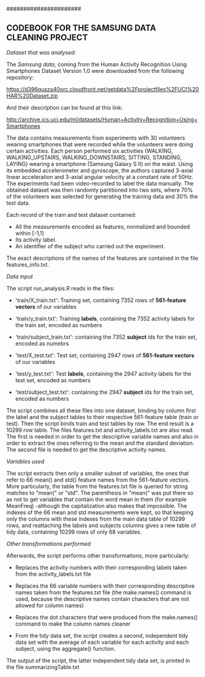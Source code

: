 ######################
####
##
## CODEBOOK FOR THE SAMSUNG DATA CLEANING PROJECT



*Dataset that was analysed:*

The *Samsung data*, coming from the Human Activity Recognition Using Smartphones Dataset Version 1.0 were downloaded from the following 
repository:

https://d396qusza40orc.cloudfront.net/getdata%2Fprojectfiles%2FUCI%20HAR%20Dataset.zip

And their description can be found at this link:

http://archive.ics.uci.edu/ml/datasets/Human+Activity+Recognition+Using+Smartphones

The data contains measurements from experiments with 30 volunteers wearing smartphones that were recorded while the volunteers were doing certain
activities. Each person performed six activities (WALKING, WALKING_UPSTAIRS, WALKING_DOWNSTAIRS, SITTING, STANDING, LAYING)
wearing a smartphone (Samsung Galaxy S II) on the waist.
Using its embedded accelerometer and gyroscope, the authors
captured 3-axial linear acceleration and 3-axial angular velocity at a constant rate of 50Hz. 
The experiments had been video-recorded to label the data manually.
The obtained dataset was then randomly partitioned into two sets,
where 70% of the volunteers was selected for generating the training data and 30% the test data. 

Each record of the train and test dataset contained:
- All the measurements encoded as features, normalized and bounded within [-1,1]
- Its activity label. 
- An identifier of the subject who carried out the experiment.

The exact descriptions of the names of the features are contained in the file features_info.txt.


*Data input*

The script run_analysis.R reads in the files:

- 'train/X_train.txt': Training set, containing 7352 rows of **561-feature vectors** of our variables 

- 'train/y_train.txt': Training **labels**, containing the 7352 activity labels for the train set, encoded as numbers

- 'train/subject_train.txt': containing the 7352 **subject** ids for the train set, encoded as numebrs

- 'test/X_test.txt': Test set, containing 2947 rows of **561-feature vectors** of our variables 

- 'test/y_test.txt': Test **labels**, containing the 2947 activity labels for the test set, encoded as numbers

- 'test/subject_test.txt': containing the 2947 **subject** ids for the train set, encoded as numbers

The script combines all these files into one dataset, binding by column first the label and the subject tables to their respective
561-feature table (train or test). Then the script binds train and test tables by row. The end result is a 10299 row table.
The files features.txt and activity_labels.txt are also read. The first is needed in order to get the descriptive variable names and also in order to extract the ones referring to the mean and the standard deviation.
The second file is needed to get the descriptive activity names.


*Variables used*
 
The script extracts then only a smaller subset of variables, the ones that refer to 66 mean() and std() feature names
from the 561-feature vectors. More particularly, the table from the features.txt file is queried for string matches to "mean(" or "std".
The parenthesis in "mean(" was put there so as not to get variables that contain the word mean in them (for example MeanFreq) -although the capitalization also makes that impossible. 
The indexes of the 66 mean and std measurements were kept, so that keeping only the columns with these indexes from the main data table of 10299 rows, and reattaching the labels and subjects columns gives a new table of tidy data, containing 10299 rows of only 68 variables.

*Other transformations performed*

Afterwards, the script performs other transformations, more particularly:

- Replaces the activity numbers with their corresponding labels taken from the activity_labels.txt file

- Replaces the 66 variable numbers with their corresponding descriptive names taken from the features.txt file
  (the make.names() command is used, because the descriptive names contain characters that are not allowed for column names)

- Replaces the dot characters that were produced from the make.names() command to make the column names cleaner

- From the tidy data set, the script creates a second, independent tidy data set with the average of each variable for each activity and    each subject, using the aggregate() function.

The output of the script, the latter independent tidy data set, is printed in the file summarizingTable.txt



 


